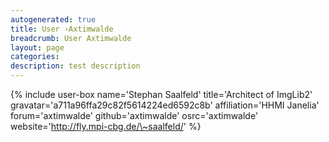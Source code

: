 ```yaml
---
autogenerated: true
title: User ›Axtimwalde
breadcrumb: User Axtimwalde
layout: page
categories: 
description: test description
---
```


{% include user-box name='Stephan Saalfeld' title='Architect of ImgLib2' gravatar='a711a96ffa29c82f5614224ed6592c8b' affiliation='HHMI Janelia' forum='axtimwalde' github='axtimwalde' osrc='axtimwalde' website='http://fly.mpi-cbg.de/\~saalfeld/' %}
